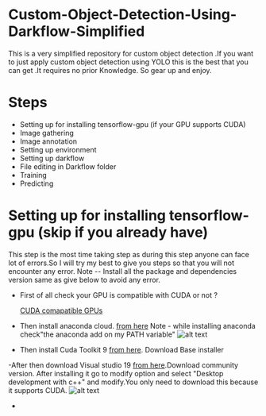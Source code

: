# Custom-Object-Detection-Using-Darkflow-Simplified
This is a very simplified repository for custom object detection .If you want to just apply custom object detection using YOLO this is the best that you can get .It requires no prior Knowledge. So gear up and enjoy.

# Steps 
  - Setting up for installing tensorflow-gpu (if your GPU supports CUDA)
  - Image gathering 
  - Image annotation
  - Setting up environment
  - Setting up darkflow
  - File editing in Darkflow folder
  - Training
  - Predicting 
# Setting up for installing tensorflow-gpu (skip if you already have)
    
   
   This step is the most time taking step as during this step anyone can face lot of errors.So I will try my best to give you steps so that    you will not encounter any error.
   Note -- Install all the package and dependencies version same as give below to avoid any error.
   
   - First of all check your GPU is compatible with CUDA or not ?
   
     [CUDA comapatible GPUs](https://developer.nvidia.com/cuda-gpus)
   - Then install anaconda cloud.  [from here](https://www.anaconda.com/distribution/) 
     Note - while installing anaconda check"the anaconda add on my PATH variable"
     ![alt text](https://github.com/Boltuzamaki/Custom-Object-Detection-Using-Darkflow-Simplified-/blob/master/images%20support%20file/anaconda.PNG)
   - Then install Cuda Toolkit 9 [from here](https://developer.nvidia.com/cuda-90-download-archive).
     Download Base installer
   
   -After then download Visual studio 19 [from here](https://visualstudio.microsoft.com/downloads/).Download community version.
    After installing it go to modify option and select "Desktop development with c++" and modify.You only need to download this 
    because it supports CUDA.
    ![alt text](https://github.com/Boltuzamaki/Custom-Object-Detection-Using-Darkflow-Simplified-/blob/master/images%20support%20file/2.PNG)
    
    
      
     
   -  
 
     
     
   
   


  
